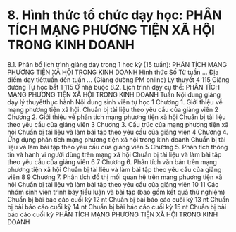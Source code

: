 # 8. Hình thức tổ chức dạy học: PHÂN TÍCH MẠNG PHƯƠNG TIỆN XÃ HỘI TRONG KINH DOANH
8.1. Phân bổ lịch trình giảng dạy trong 1 học kỳ (15 tuần): PHÂN TÍCH MẠNG PHƯƠNG TIỆN XÃ HỘI TRONG KINH DOANH Hình thức Số Từ tuần ... Địa điểm dạy tiếttuần đến tuần ... (Giảng đường PM online) Lý thuyết 4 115 Giảng đường Tự học bắt 1 115 Ở nhà buộc 8.2. Lịch trình dạy cụ thể: PHÂN TÍCH MẠNG PHƯƠNG TIỆN XÃ HỘI TRONG KINH DOANH Tuần Nội dung giảng dạy lý thuyếtthực hành Nội dung sinh viên tự học 1 Chương 1. Giới thiệu về mạng phương tiện xã hội. Chuẩn bị tài liệu theo yêu cầu của giảng viên
2 Chương 2. Giới thiệu về phân tích mạng phương tiện xã hội Chuẩn bị tài liệu theo yêu cầu của giảng viên
3 Chương 3. Cấu trúc của mạng phương tiện xã hội Chuẩn bị tài liệu và làm bài tập theo yêu cầu của giảng viên
4 Chương 4. Ứng dụng phân tích mạng phương tiện xã hội trong kinh doanh Chuẩn bị tài liệu và làm bài tập theo yêu cầu của giảng viên
5 Chương 5. Phân tích thông tin và hành vi người dùng trên mạng xã hội Chuẩn bị tài liệu và làm bài tập theo yêu cầu của giảng viên
6
7 Chương 6. Phân tích văn bản trên mạng phương tiện xã hội Chuẩn bị tài liệu và làm bài tập theo yêu cầu của giảng viên
8
9 Chương 7. Phân tích đồ thị mối quan hệ trên mạng phương tiện xã hội Chuẩn bị tài liệu và làm bài tập theo yêu cầu của giảng viên
10
11 Các nhóm sinh viên trình bày tiểu luận và bài tập (bao gồm kết quả thử nghiệm) Chuẩn bị bài báo cáo cuối kỳ
12 nt Chuẩn bị bài báo cáo cuối kỳ
13 nt Chuẩn bị bài báo cáo cuối kỳ
14 nt Chuẩn bị bài báo cáo cuối kỳ
15 nt Chuẩn bị bài báo cáo cuối kỳ
PHÂN TÍCH MẠNG PHƯƠNG TIỆN XÃ HỘI TRONG KINH DOANH
